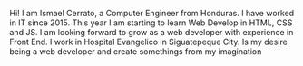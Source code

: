Hi! I am Ismael Cerrato, a Computer Engineer from Honduras. I have worked in IT since 2015. This year I am starting to learn Web Develop in HTML, CSS and JS. I am looking forward to grow as a web developer with experience in Front End. I work in Hospital Evangelico in Siguatepeque City. Is my desire being a web developer and create somethings from my imagination


<!---
jicerrato/jicerrato is a ✨ special ✨ repository because its `README.md` (this file) appears on your GitHub profile.
You can click the Preview link to take a look at your changes.
--->
